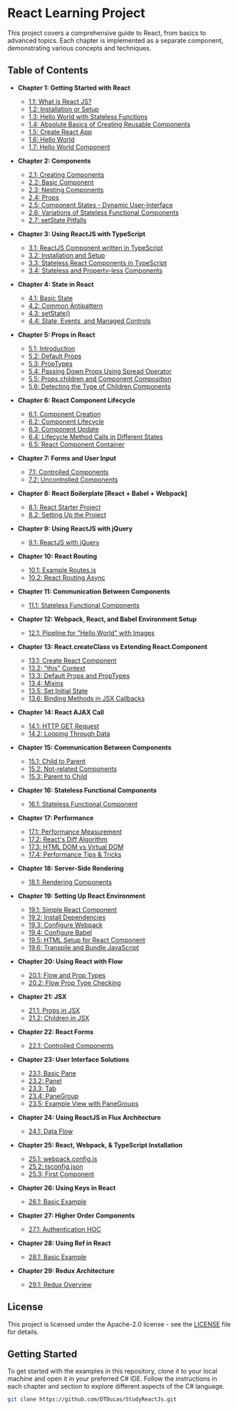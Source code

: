 # React Learning Project

This project covers a comprehensive guide to React, from basics to advanced topics. Each chapter is implemented as a separate component, demonstrating various concepts and techniques.

## Table of Contents

- **Chapter 1: Getting Started with React**
  - [1.1: What is React JS?](#section-11-what-is-react-js)
  - [1.2: Installation or Setup](#section-12-installation-or-setup)
  - [1.3: Hello World with Stateless Functions](#section-13-hello-world-with-stateless-functions)
  - [1.4: Absolute Basics of Creating Reusable Components](#section-14-absolute-basics-of-creating-reusable-components)
  - [1.5: Create React App](#section-15-create-react-app)
  - [1.6: Hello World](#section-16-hello-world)
  - [1.7: Hello World Component](#section-17-hello-world-component)

- **Chapter 2: Components**
  - [2.1: Creating Components](#section-21-creating-components)
  - [2.2: Basic Component](#section-22-basic-component)
  - [2.3: Nesting Components](#section-23-nesting-components)
  - [2.4: Props](#section-24-props)
  - [2.5: Component States - Dynamic User-Interface](#section-25-component-states---dynamic-user-interface)
  - [2.6: Variations of Stateless Functional Components](#section-26-variations-of-stateless-functional-components)
  - [2.7: setState Pitfalls](#section-27-setstate-pitfalls)

- **Chapter 3: Using ReactJS with TypeScript**
  - [3.1: ReactJS Component written in TypeScript](#section-31-reactjs-component-written-in-typescript)
  - [3.2: Installation and Setup](#section-32-installation-and-setup)
  - [3.3: Stateless React Components in TypeScript](#section-33-stateless-react-components-in-typescript)
  - [3.4: Stateless and Property-less Components](#section-34-stateless-and-property-less-components)

- **Chapter 4: State in React**
  - [4.1: Basic State](#section-41-basic-state)
  - [4.2: Common Antipattern](#section-42-common-antipattern)
  - [4.3: setState()](#section-43-setstate)
  - [4.4: State, Events, and Managed Controls](#section-44-state-events-and-managed-controls)

- **Chapter 5: Props in React**
  - [5.1: Introduction](#section-51-introduction)
  - [5.2: Default Props](#section-52-default-props)
  - [5.3: PropTypes](#section-53-proptypes)
  - [5.4: Passing Down Props Using Spread Operator](#section-54-passing-down-props-using-spread-operator)
  - [5.5: Props.children and Component Composition](#section-55-propschildren-and-component-composition)
  - [5.6: Detecting the Type of Children Components](#section-56-detecting-the-type-of-children-components)

- **Chapter 6: React Component Lifecycle**
  - [6.1: Component Creation](#section-61-component-creation)
  - [6.2: Component Lifecycle](#section-62-component-lifecycle)
  - [6.3: Component Update](#section-63-component-update)
  - [6.4: Lifecycle Method Calls in Different States](#section-64-lifecycle-method-calls-in-different-states)
  - [6.5: React Component Container](#section-65-react-component-container)

- **Chapter 7: Forms and User Input**
  - [7.1: Controlled Components](#section-71-controlled-components)
  - [7.2: Uncontrolled Components](#section-72-uncontrolled-components)

- **Chapter 8: React Boilerplate [React + Babel + Webpack]**
  - [8.1: React Starter Project](#section-81-react-starter-project)
  - [8.2: Setting Up the Project](#section-82-setting-up-the-project)

- **Chapter 9: Using ReactJS with jQuery**
  - [9.1: ReactJS with jQuery](#section-91-reactjs-with-jquery)

- **Chapter 10: React Routing**
  - [10.1: Example Routes.js](#section-101-example-routesjs)
  - [10.2: React Routing Async](#section-102-react-routing-async)

- **Chapter 11: Communication Between Components**
  - [11.1: Stateless Functional Components](#section-111-stateless-functional-components)

- **Chapter 12: Webpack, React, and Babel Environment Setup**
  - [12.1: Pipeline for "Hello World" with Images](#section-121-pipeline-for-hello-world-with-images)

- **Chapter 13: React.createClass vs Extending React.Component**
  - [13.1: Create React Component](#section-131-create-react-component)
  - [13.2: "this" Context](#section-132-this-context)
  - [13.3: Default Props and PropTypes](#section-133-default-props-and-proptypes)
  - [13.4: Mixins](#section-134-mixins)
  - [13.5: Set Initial State](#section-135-set-initial-state)
  - [13.6: Binding Methods in JSX Callbacks](#section-136-binding-methods-in-jsx-callbacks)

- **Chapter 14: React AJAX Call**
  - [14.1: HTTP GET Request](#section-141-http-get-request)
  - [14.2: Looping Through Data](#section-142-looping-through-data)

- **Chapter 15: Communication Between Components**
  - [15.1: Child to Parent](#section-151-child-to-parent)
  - [15.2: Not-related Components](#section-152-not-related-components)
  - [15.3: Parent to Child](#section-153-parent-to-child)

- **Chapter 16: Stateless Functional Components**
  - [16.1: Stateless Functional Component](#section-161-stateless-functional-component)

- **Chapter 17: Performance**
  - [17.1: Performance Measurement](#section-171-performance-measurement)
  - [17.2: React's Diff Algorithm](#section-172-react-diff-algorithm)
  - [17.3: HTML DOM vs Virtual DOM](#section-173-html-dom-vs-virtual-dom)
  - [17.4: Performance Tips & Tricks](#section-174-performance-tips-tricks)

- **Chapter 18: Server-Side Rendering**
  - [18.1: Rendering Components](#section-181-rendering-components)

- **Chapter 19: Setting Up React Environment**
  - [19.1: Simple React Component](#section-191-simple-react-component)
  - [19.2: Install Dependencies](#section-192-install-dependencies)
  - [19.3: Configure Webpack](#section-193-configure-webpack)
  - [19.4: Configure Babel](#section-194-configure-babel)
  - [19.5: HTML Setup for React Component](#section-195-html-setup-for-react-component)
  - [19.6: Transpile and Bundle JavaScript](#section-196-transpile-and-bundle-javascript)

- **Chapter 20: Using React with Flow**
  - [20.1: Flow and Prop Types](#section-201-flow-and-prop-types)
  - [20.2: Flow Prop Type Checking](#section-202-flow-prop-type-checking)

- **Chapter 21: JSX**
  - [21.1: Props in JSX](#section-211-props-in-jsx)
  - [21.2: Children in JSX](#section-212-children-in-jsx)

- **Chapter 22: React Forms**
  - [22.1: Controlled Components](#section-221-controlled-components)

- **Chapter 23: User Interface Solutions**
  - [23.1: Basic Pane](#section-231-basic-pane)
  - [23.2: Panel](#section-232-panel)
  - [23.3: Tab](#section-233-tab)
  - [23.4: PaneGroup](#section-234-panegroup)
  - [23.5: Example View with PaneGroups](#section-235-example-view-with-panegroups)

- **Chapter 24: Using ReactJS in Flux Architecture**
  - [24.1: Data Flow](#section-241-data-flow)

- **Chapter 25: React, Webpack, & TypeScript Installation**
  - [25.1: webpack.config.js](#section-251-webpackconfigjs)
  - [25.2: tsconfig.json](#section-252-tsconfigjson)
  - [25.3: First Component](#section-253-first-component)

- **Chapter 26: Using Keys in React**
  - [26.1: Basic Example](#section-261-basic-example)

- **Chapter 27: Higher Order Components**
  - [27.1: Authentication HOC](#section-271-authentication-hoc)

- **Chapter 28: Using Ref in React**
  - [28.1: Basic Example](#section-281-basic-example)

- **Chapter 29: Redux Architecture**
  - [29.1: Redux Overview](#section-291-redux-overview)

## License

This project is licensed under the Apache-2.0 license - see the [LICENSE](LICENSE) file for details.

## Getting Started

To get started with the examples in this repository, clone it to your local machine and open it in your preferred C# IDE. Follow the instructions in each chapter and section to explore different aspects of the C# language.

```bash
git clone https://github.com/DTDucas/StudyReactJs.git
